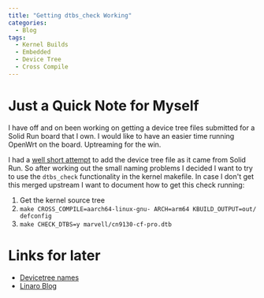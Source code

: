 ```yaml
---
title: "Getting dtbs_check Working"
categories:
  - Blog
tags:
  - Kernel Builds
  - Embedded
  - Device Tree
  - Cross Compile
---
```

# Just a Quick Note for Myself
I have off and on been working on getting a device tree files submitted for a Solid Run board that I own. I would like to have an easier time running OpenWrt on the board. Uptreaming for the win.

I had a [well short attempt](https://lore.kernel.org/linux-devicetree/ef8eec8a-2ce5-ad1a-afcf-86ee78231017@kernel.org/) to add the device tree file as it came from Solid Run. So after working out the small naming problems I decided I want to try to use the `dtbs_check` functionality in the kernel makefile. In case I don't get this merged upstream I want to document how to get this check running:

1. Get the kernel source tree
2. `make CROSS_COMPILE=aarch64-linux-gnu- ARCH=arm64 KBUILD_OUTPUT=out/ defconfig`
3. `make CHECK_DTBS=y marvell/cn9130-cf-pro.dtb`


# Links for later
* [Devicetree names](https://devicetree-specification.readthedocs.io/en/latest/chapter2-devicetree-basics.html#generic-names-recommendation)
* [Linaro Blog](https://www.linaro.org/blog/tips-and-tricks-for-validating-devicetree-sources-with-the-devicetree-schema/)
